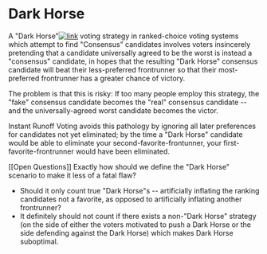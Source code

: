 # Dark Horse

A "Dark Horse"[![link](/link.png)](https://www.rangevoting.org/DH3.html) voting strategy in ranked-choice voting systems which attempt to find "Consensus" candidates involves voters insincerely pretending that a candidate universally agreed to be the worst is instead a "consensus" candidate, in hopes that the resulting "Dark Horse" consensus candidate will beat their less-preferred frontrunner so that their most-preferred frontrunner has a greater chance of victory.

The problem is that this is risky: If too many people employ this strategy, the "fake" consensus candidate becomes the "real" consensus candidate -- and the universally-agreed worst candidate becomes the victor.

Instant Runoff Voting avoids this pathology by ignoring all later preferences for candidates not yet eliminated; by the time a "Dark Horse" candidate would be able to eliminate your second-favorite-frontunner, your first-favorite-frontrunner would have been eliminated.

[[Open Questions]] Exactly how should we define the "Dark Horse" scenario to make it less of a fatal flaw?
* Should it only count true "Dark Horse"s -- artificially inflating the ranking candidates not a favorite, as opposed to artificially inflating another frontrunner?
* It definitely should not count if there exists a non-"Dark Horse" strategy (on the side of either the voters motivated to push a Dark Horse or the side defending against the Dark Horse) which makes Dark Horse suboptimal.